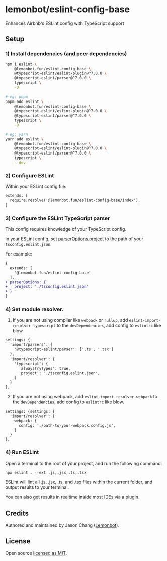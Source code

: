 # lemonbot/eslint-config-base

Enhances Airbnb's ESLint config with TypeScript support

## Setup

### 1) Install dependencies (and peer dependencies)

```bash
npm i eslint \
    @lemonbot.fun/eslint-config-base \
    @typescript-eslint/eslint-plugin@^7.0.0 \
    @typescript-eslint/parser@^7.0.0 \
    typescript \
    -D
            
# eg: pnpm
pnpm add eslint \
    @lemonbot.fun/eslint-config-base \
    @typescript-eslint/eslint-plugin@^7.0.0 \
    @typescript-eslint/parser@^7.0.0 \
    typescript \
    -D
  
# eg: yarn
yarn add eslint \
    @lemonbot.fun/eslint-config-base \
    @typescript-eslint/eslint-plugin@^7.0.0 \
    @typescript-eslint/parser@^7.0.0 \
    typescript \
    --dev
```

### 2) Configure ESLint

Within your ESLint config file:

```diff
extends: [
  require.resolve('@lemonbot.fun/eslint-config-base/index'),
]
```

### 3) Configure the ESLint TypeScript parser

This config requires knowledge of your TypeScript config.

In your ESLint config, set
[parserOptions.project](https://github.com/typescript-eslint/typescript-eslint/tree/master/packages/parser#parseroptionsproject)
to the path of your `tsconfig.eslint.json`.

For example:

```diff
{
  extends: [
    '@lemonbot.fun/eslint-config-base'
  ],
+ parserOptions: {
+   project: './tsconfig.eslint.json'
+ }
}
```

### 4) Set module resolver.

1. If you are not using compiler like `webpack` or `rullup`, add
   `eslint-import-resolver-typescript` to the `devDependencies`, add config to
   `eslintrc` like blow.

```diff
settings: {
  'import/parsers': {
    '@typescript-eslint/parser': ['.ts', '.tsx']
  },
  'import/resolver': {
    'typescript': {
      'alwaysTryTypes': true,
      'project': './tsconfig.eslint.json',
    }
  }
},
```

2. If you are not using webpack, add `eslint-import-resolver-webpack` to the
   `devDependencies`, add config to `eslintrc` like blow.

```diff
settings: {settings: {
  'import/resolver': {
    webpack: {
      config: './path-to-your-webpack.config.js',
    }
  }
},
```

### 4) Run ESLint

Open a terminal to the root of your project, and run the following command:

```
npx eslint . --ext .js,.jsx,.ts,.tsx
```

ESLint will lint all .js, .jsx, .ts, and .tsx files within the current folder,
and output results to your terminal.

You can also get results in realtime inside most IDEs via a plugin.

## Credits

Authored and maintained by Jason Chang
([Lemonbot](https://github.com/lemonbot-fun)).

## License

Open source
[licensed as MIT](https://github.com/lemonbot-fun/eslint-config/blob/master/LICENSE).
